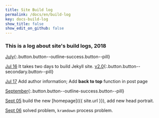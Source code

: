 ```yaml
---
title: Site Build log
permalink: /docs/en/build-log
key: docs-build-log
show_title: false
show_edit_on_github: false
---
```


### This is a log about site's build logs, 2018

[July](#){:.button.button--outline-success.button--pill}


[Jul 16](https://github.com/chenweigao/chenweigao.github.io.git) It takes two days to build Jekyll site. [v2.0](#){:.button.button--secondary.button--pill}

[Jul 17]() Add author information; Add **back to top** function in post page



[September](#){:.button.button--outline-success.button--pill}

[Sept 05]() build the new [homepage]({{ site.url }}), add new head portrait.

[Sept 06](https://ricostacruz.com/til/markdown-in-jekyll) solved problem, `kramdown` process problem.

<!--more-->
